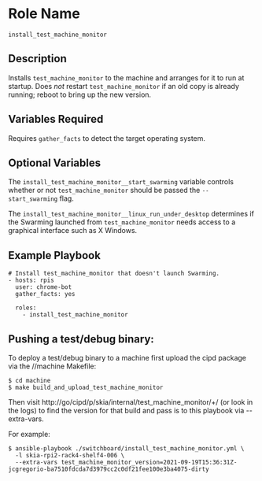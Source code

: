 # Role Name

`install_test_machine_monitor`

## Description

Installs `test_machine_monitor` to the machine and arranges for it to run at
startup. Does _not_ restart `test_machine_monitor` if an old copy is already
running; reboot to bring up the new version.

## Variables Required

Requires `gather_facts` to detect the target operating system.

## Optional Variables

The `install_test_machine_monitor__start_swarming` variable controls whether or
not `test_machine_monitor` should be passed the `--start_swarming` flag.

The `install_test_machine_monitor__linux_run_under_desktop` determines if the
Swarming launched from `test_machine_monitor` needs access to a graphical
interface such as X Windows.

## Example Playbook

```
# Install test_machine_monitor that doesn't launch Swarming.
- hosts: rpis
  user: chrome-bot
  gather_facts: yes

  roles:
    - install_test_machine_monitor

```

## Pushing a test/debug binary:

To deploy a test/debug binary to a machine first upload the cipd package via the
//machine Makefile:

```
$ cd machine
$ make build_and_upload_test_machine_monitor
```

Then visit http://go/cipd/p/skia/internal/test_machine_monitor/+/ (or look
in the logs) to find the version for that build and pass is to this
playbook via --extra-vars.

For example:

```
$ ansible-playbook ./switchboard/install_test_machine_monitor.yml \
  -l skia-rpi2-rack4-shelf4-006 \
  --extra-vars test_machine_monitor_version=2021-09-19T15:36:31Z-jcgregorio-ba7510fdcda7d3979cc2c0df21fee100e3ba4075-dirty
```
